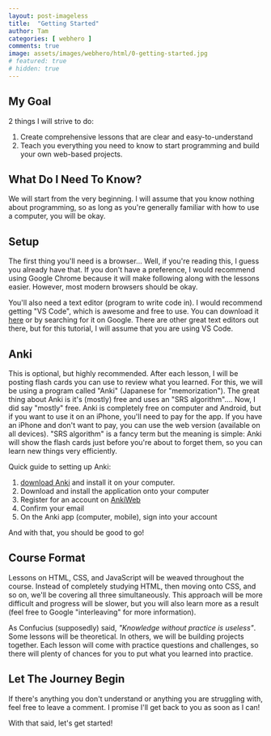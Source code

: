 ```yaml
---
layout: post-imageless
title:  "Getting Started"
author: Tam
categories: [ webhero ]
comments: true
image: assets/images/webhero/html/0-getting-started.jpg
# featured: true
# hidden: true
---
```


## My Goal
2 things I will strive to do:
  1. Create comprehensive lessons that are clear and easy-to-understand
  2. Teach you everything you need to know to start programming and build your own web-based projects.


## What Do I Need To Know?
We will start from the very beginning. 
I will assume that you know nothing about programming, so as long as you're generally familiar with how to use a computer, you will be okay.

## Setup
The first thing you'll need is a browser... Well, if you're reading this, I guess you already have that. If you don't have a preference, I would recommend using Google Chrome because it will make following along with the lessons easier. However, most modern browsers should be okay.

You'll also need a text editor (program to write code in). I would recommend getting "VS Code", which is awesome and free to use.
You can download it [here](https://code.visualstudio.com) or by searching for it on Google. There are other great text editors out there, but for this tutorial, I will assume that you are using VS Code.


## Anki
This is optional, but highly recommended. After each lesson, I will be posting flash cards you can use to review what you learned.
For this, we will be using a program called "Anki" (Japanese for "memorization"). The great thing about Anki is it's (mostly) free and uses an "SRS algorithm"....
Now, I did say "mostly" free. Anki is completely free on computer and Android, but if you want to use it on an iPhone, you'll need to pay for the app.
If you have an iPhone and don't want to pay, you can use the web version (available on all devices).
"SRS algorithm" is a fancy term but the meaning is simple: Anki will show the flash cards just before you're about to forget them, so you can learn new things very efficiently.

Quick guide to setting up Anki:
1. [download Anki](https://apps.ankiweb.net) and install it on your computer.
1. Download and install the application onto your computer
2. Register for an account on [AnkiWeb](https://ankiweb.net/about)
4. Confirm your email
5. On the Anki app (computer, mobile), sign into your account

And with that, you should be good to go!


## Course Format
Lessons on HTML, CSS, and JavaScript will be weaved throughout the course. Instead of completely studying HTML, then moving onto CSS, and so on, we'll be covering all three simultaneously. This approach will be more difficult and progress will be slower, but you will also learn more as a result (feel free to Google "interleaving" for more information).

As Confucius (supposedly) said, *"Knowledge without practice is useless"*. Some lessons will be theoretical. In others, we will be building projects together. 
Each lesson will come with practice questions and challenges, so there will plenty of chances for you to put what you learned into practice.


## Let The Journey Begin
If there's anything you don't understand or anything you are struggling with, feel free to leave a comment. I promise I'll get back to you as soon as I can!

With that said, let's get started!
